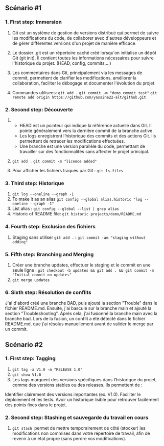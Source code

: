 ## Scénario #1

### 1. First step: Immersion
1) Git est un système de gestion de versions distribué qui permet de suivre les modifications du code, de collaborer avec d'autres développeurs et de gérer différentes versions d'un projet de manière efficace.

2) Le dossier .git est un répertoire caché créé lorsqu'on initialise un dépôt Git (git init). Il contient toutes les informations nécessaires pour suivre l'historique du projet. (HEAD, config, commits,...)

3) Les commentaires dans Git, principalement via les messages de commit, permettent de clarifier les modifications, améliorer la collaboration, faciliter le débogage et documenter l'évolution du projet.

4) Commandes utilisees: 
`git add .`
`git commit -m "demo commit test"`
`git remote add origin https://github.com/yassine22-alt/github.git`

### 2. Second step: Découverte

1) - HEAD est un pointeur qui indique la référence actuelle dans Git. Il pointe généralement vers la dernière commit de la branche active.
   - Les logs enregistrent l’historique des commits et des actions Git. Ils permettent de retracer les modifications effectuées.
   - Une branche est une version parallèle du code, permettant de     travailler sur des fonctionnalités sans affecter le projet principal.
2) `git add .`
`git commit -m "licence added"`

3) Pour afficher les fichiers traqués par Git : `git ls-files`


### 3. Third step: Historique
1) `git log --oneline --graph -1`
2) To make it as an alias `git config --global alias.historic "log --oneline --graph -1"`
3) List alias : `git config --global --list | grep alias`
4) Historic of README file: `git historic projects/demo/README.md`


### 4. Fourth step: Exclusion des fichiers
1) Staging sans utiliser `git add .` : `git commit -am "staging without adding"`


### 5. Fifth step: Branching and Merging
1) Créer une branche updates, effectuer le staging et le commit en une seule ligne : `git checkout -b updates && git add . && git commit -m "Initial commit on updates"` 
2) `git merge updates`


### 6. Sixth step: Résolution de conflits

J'ai d'abord créé une branche BAD, puis ajouté la section "Trouble" dans le fichier README.md. Ensuite, j'ai basculé sur la branche main et ajouté la section "Troubleshooting". Après cela, j'ai fusionné la branche main avec la branche bad. Lors de la fusion, un conflit a été détecté dans le fichier README.md, que j'ai résolus manuellement avant de valider le merge par un commit.


## Scénario #2

### 1. First step: Tagging

1) `git tag -a V1.0 -m "RELEASE 1.0"`
2) `git show V1.0`
3) Les tags marquent des versions spécifiques dans l'historique du projet, comme des versions stables ou des releases. Ils permettent de :

Identifier clairement des versions importantes (ex. V1.0).
Faciliter le déploiement et les tests.
Avoir un historique lisible pour retrouver facilement des points fixes dans le projet.

### 2. Second step: Stashing et sauvegarde du travail en cours

1) `git stash `permet de mettre temporairement de côté (stocker) les modifications non commises dans votre répertoire de travail, afin de revenir à un état propre (sans perdre vos modifications).